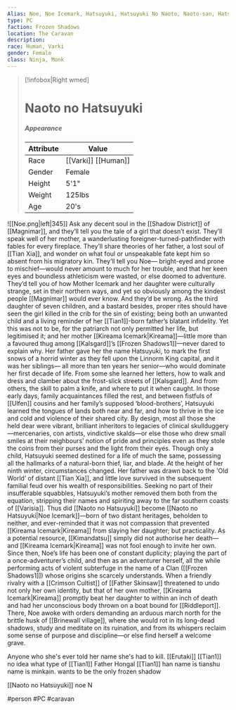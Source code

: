 ```yaml
---
Alias: Noe, Noe Icemark, Hatsuyuki, Hatsuyuki No Naoto, Naoto-san, Hatsu-chan, Hatsu 
type: PC 
faction: Frozen Shadows 
location: The Caravan 
description:  
race: Human, Varki 
gender: Female
class: Ninja, Monk 
---
```


> [!infobox|Right wmed]
> # Naoto no Hatsuyuki
> ##### Appearance
> | Attribute |  Value
> | ---- | ---- |
> | Race | [[Varki]] [[Human]] |
> | Gender | Female |
> | Height | 5'1" |
> | Weight | 125lbs |
> | Age | 20's |




![[Noe.png|left|345]] 
Ask any decent soul in the [[Shadow District]] of [[Magnimar]], and they’ll tell you the tale of a girl that doesn’t exist. They’ll speak well of her mother, a wanderlusting foreigner-turned-pathfinder with fables for every fireplace. They’ll share theories of her father, a lost soul of [[Tian Xia]], and wonder on what foul or unspeakable fate kept him so absent from his migratory kin. They’ll tell you Noe— bright-eyed and prone to mischief—would never amount to much for her trouble, and that her keen eyes and boundless athleticism were wasted, or else doomed to adventure. They’d tell you of how Mother Icemark and her daughter were culturally strange, set in their northern ways, and yet so obviously among the kindest people [[Magnimar]] would ever know. And they’d be wrong. As the third daughter of seven children, and a bastard besides, proper rites should have seen the girl killed in the crib for the sin of existing; being both an unwanted child and a living reminder of her [[Tian1]]-born father’s blatant infidelity. Yet this was not to be, for the patriarch not only permitted her life, but legitimised it; and her mother [[Kireama Icemark|Kireama]]—little more than a favoured thug among [[Kalsgard]]’s [[Frozen Shadows1]]—never dared to explain why. Her father gave her the name Hatsuyuki, to mark the first snows of a horrid winter as they fell upon the Linnorm King capital, and it was her siblings— all more than ten years her senior—who would dominate her first decade of life. From some she learned her letters, how to walk and dress and clamber about the frost-slick streets of [[Kalsgard]]. And from others, the skill to palm a knife, and where to put it when caught. In those early days, family acquaintances filled the rest, and between fistfuls of [[Ulfen]] cousins and her family’s supposed ‘blood-brothers’, Hatsuyuki learned the tongues of lands both near and far, and how to thrive in the ice and cold and violence of their shared city.
By design, most all those she held dear were vibrant, brilliant inheritors to legacies of clinical skullduggery—mercenaries, con artists, vindictive skalds—or else those who drew small smiles at their neighbours’ notion of pride and principles even as they stole the coins from their purses and the light from their eyes. Though only a child, Hatsuyuki seemed destined for a life of much the same, possessing all the hallmarks of a natural-born thief, liar, and blade. At the height of her ninth winter, circumstances changed. Her father was drawn back to the 'Old World’ of distant [[Tian Xia]], and little love survived in the subsequent familial feud over his wealth of responsibilities. Seeking no part of their insufferable squabbles, Hatsuyuki’s mother removed them both from the equation, stripping their names and spiriting away to the far southern coasts of [[Varisia]]. Thus did [[Naoto no Hatsuyuki]] become [[Naoto no Hatsuyuki|Noe Icemark]]—born of two distant heritages, beholden to neither, and ever-reminded that it was not compassion that prevented [[Kireama Icemark|Kireama]] from slaying her daughter; but practicality. As a potential resource, [[Kimandatsu]] simply did not authorise her death—and [[Kireama Icemark|Kireama]] was not fool enough to invite her own. Since then, Noe’s life has been one of constant duplicity; playing the part of a once-adventurer’s child, and then as an adventurer herself, all the while performing acts of violent subterfuge in the name of a Clan ([[Frozen Shadows1]]) whose origins she scarcely understands. When a friendly rivalry with a [[Crimson Cultist]] of [[Father Skinsaw]] threatened to undo not only her own identity, but that of her own mother, [[Kireama Icemark|Kireama]] promptly beat her daughter to within an inch of death and had her unconscious body thrown on a boat bound for [[Riddleport]]. There, Noe awoke with orders demanding an arduous march north for the brittle husk of [[Brinewall village]], where she would rot in its long-dead shadows, study and meditate on its ruination, and from its whispers reclaim some sense of purpose and discipline—or else find herself a welcome grave.

Anyone who she's ever told her name she's had to kill.
[[Erutaki]] [[Tian1]] no idea what type of [[Tian1]]
Father Hongal [[Tian1]] han
name is tianshu
name is minkain.
wants to be the only frozen shadow

[[Naoto no Hatsuyuki]]
noe
N


#person #PC #caravan 